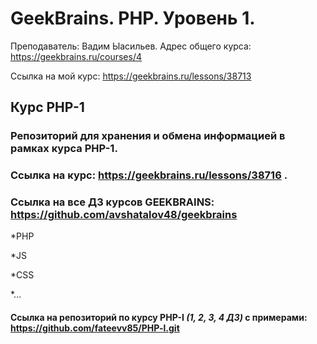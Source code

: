 # GeekBrains. PHP. Уровень 1.
Преподаватель: Вадим Ыасильев. 
Адрес общего курса: https://geekbrains.ru/courses/4

Ссылка на мой курс: https://geekbrains.ru/lessons/38713

## Курс PHP-1
### Репозиторий для хранения и обмена информацией в рамках курса PHP-1.
### Cсылка на курс: https://geekbrains.ru/lessons/38716 .

### Ссылка на все ДЗ курсов GEEKBRAINS: https://github.com/avshatalov48/geekbrains
*PHP

*JS

*CSS

*...
#### Ссылка на репозиторий по курсу PHP-I   *(1, 2, 3, 4 ДЗ)* с примерами: https://github.com/fateevv85/PHP-l.git
